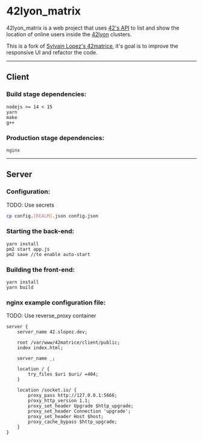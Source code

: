 # 42lyon_matrix
42lyon_matrix is a web project that uses [42's API](https://api.intra.42.fr/apidoc) to list and show the location of online users inside the [42lyon](https://42lyon.fr) clusters.

This is a fork of [Sylvain Lopez's 42matrice](https://gitlab.com/Sylrelo/42matrice), it's goal is to improve the responsive UI and refactor the code.

---

## Client 

### Build stage dependencies:
```
nodejs >= 14 < 15
yarn
make
g++
```

### Production stage dependencies:
```
nginx
```

---

## Server
### Configuration:

TODO: Use secrets

```bash
cp config.[REALM].json config.json
```

### Starting the back-end:
```
yarn install
pm2 start app.js
pm2 save //to enable auto-start
```

### Building the front-end:
```
yarn install
yarn build
```

### nginx example configuration file:

TODO: Use reverse_proxy container

```
server {
	server_name 42.slopez.dev;

	root /var/www/42matrice/client/public;
	index index.html;

	server_name _;

	location / {
		try_files $uri $uri/ =404;
	}

	location /socket.io/ {
		proxy_pass http://127.0.0.1:5666;
		proxy_http_version 1.1;
		proxy_set_header Upgrade $http_upgrade;
		proxy_set_header Connection 'upgrade';
		proxy_set_header Host $host;
		proxy_cache_bypass $http_upgrade;
	}
}
```
